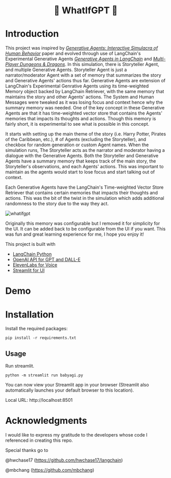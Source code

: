 <h1 align="center">
🤖 WhatIfGPT 🤖
</h1>

# Introduction
This project was inspired by [*Generative Agents: Interactive Simulacra of Human Behavior*](https://arxiv.org/abs/2304.03442) paper and evolved through use of LangChain's Experimental Generative Agents [*Generative Agents in LangChain*](https://python.langchain.com/en/latest/use_cases/agent_simulations/characters.html) and [*Multi-Player Dungeons & Dragons*](https://python.langchain.com/en/latest/use_cases/agent_simulations/multi_player_dnd.html).  In this simulation, there is Storyteller Agent, and multiple Generative Agents.  Storyteller Agent is just a narrator/moderator Agent with a set of memory that summarizes the story and Generative Agents' actions thus far.  Generative Agents are extension of LangChain's Experimental Genrative Agents using its time-weighted Memory object backed by LangChain Retriever, with the same memory that maintains the story and other Agents' actions.  The System and Human Messages were tweaked as it was losing focus and context hence why the summary memory was needed.  One of the key concept in these Generative Agents are that it has time-weighted vector store that contains the Agents' memories that impacts its thoughts and actions.  Though this memory is fairly short, it is experimental to see what is possible in this concept.

It starts with setting up the main theme of the story (i.e. Harry Potter, Pirates of the Caribbean, etc.), # of Agents (excluding the Storyteller), and checkbox for random generation or custom Agent names.  When the simulation runs, The Storyteller acts as the narrator and moderator having a dialogue with the Generative Agents.  Both the Storyteller and Generative Agents have a summary memory that keeps track of the main story, the Storyteller's observations, and each Agents' actions.  This was important to maintain as the agents would start to lose focus and start talking out of context.  

Each Generative Agents have the LangChain's Time-weighted Vector Store Retriever that contains certain memories that impacts their thoughts and actions.  This was the bit of the twist in the simulation which adds additional randomness to the story due to the way they act.

![whatifgpt](https://user-images.githubusercontent.com/67872688/236166451-24058391-7d02-4278-9fad-7c93ea94d5d5.svg)

Originally this memory was configurable but I removed it for simplicity for the UI.  It can be added back to be configurable from the UI if you want.  This was fun and great learning experience for me, I hope you enjoy it!

This project is built with
  * [LangChain Python](https://python.langchain.com/en/latest/index.html)
  * [OpenAI API for GPT and DALL-E](https://platform.openai.com/docs/api-reference)
  * [ElevenLabs for Voice](https://beta.elevenlabs.io/)
  * [Streamlit for UI](https://streamlit.io/)


# Demo


# Installation
Install the required packages:
````
pip install -r requirements.txt
````
## Usage

Run streamlit.
````
python -m streamlit run babyagi.py 
````

You can now view your Streamlit app in your browser (Streamlit also automatically launches your default browser to this location).

Local URL: http://localhost:8501

# Acknowledgments

I would like to express my gratitude to the developers whose code I referenced in creating this repo.

Special thanks go to 

@hwchase17 (https://github.com/hwchase17/langchain)

@mbchang (https://github.com/mbchang)


